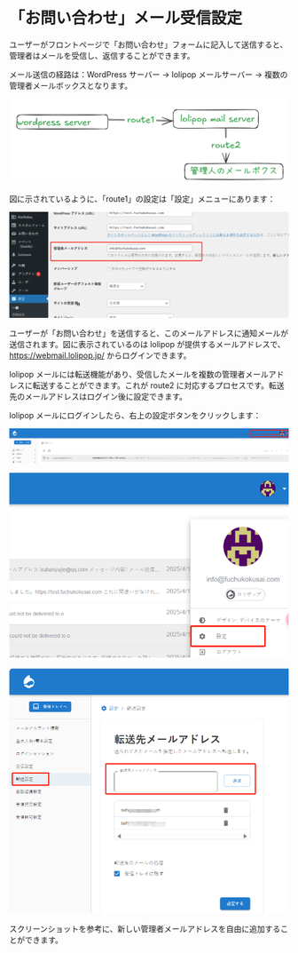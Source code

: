 # 「お問い合わせ」メール受信設定

ユーザーがフロントページで「お問い合わせ」フォームに記入して送信すると、管理者はメールを受信し、返信することができます。

メール送信の経路は：WordPress サーバー -> lolipop メールサーバー -> 複数の管理者メールボックスとなります。

![alt text](../../../images2/img2-1/image-46.png)

図に示されているように、「route1」の設定は「設定」メニューにあります：

![alt text](../../../images2/img2-1/image-47.png)

ユーザーが「お問い合わせ」を送信すると、このメールアドレスに通知メールが送信されます。図に表示されているのは lolipop が提供するメールアドレスで、https://webmail.lolipop.jp/ からログインできます。

lolipop メールには転送機能があり、受信したメールを複数の管理者メールアドレスに転送することができます。これが route2 に対応するプロセスです。転送先のメールアドレスはログイン後に設定できます。

lolipop メールにログインしたら、右上の設定ボタンをクリックします：

![alt text](../../../images2/img2-1/image-48.png)

![alt text](../../../images2/img2-1/image-49.png)

![alt text](../../../images2/img2-1/image-50.png)

スクリーンショットを参考に、新しい管理者メールアドレスを自由に追加することができます。
